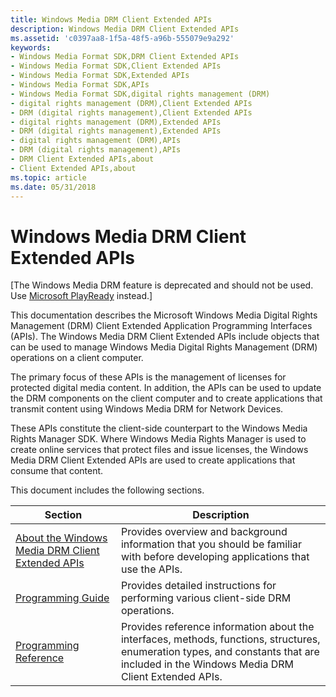 ```yaml
---
title: Windows Media DRM Client Extended APIs
description: Windows Media DRM Client Extended APIs
ms.assetid: 'c0397aa8-1f5a-48f5-a96b-555079e9a292'
keywords:
- Windows Media Format SDK,DRM Client Extended APIs
- Windows Media Format SDK,Client Extended APIs
- Windows Media Format SDK,Extended APIs
- Windows Media Format SDK,APIs
- Windows Media Format SDK,digital rights management (DRM)
- digital rights management (DRM),Client Extended APIs
- DRM (digital rights management),Client Extended APIs
- digital rights management (DRM),Extended APIs
- DRM (digital rights management),Extended APIs
- digital rights management (DRM),APIs
- DRM (digital rights management),APIs
- DRM Client Extended APIs,about
- Client Extended APIs,about
ms.topic: article
ms.date: 05/31/2018
---
```


# Windows Media DRM Client Extended APIs

\[The Windows Media DRM feature is deprecated and should not be used. Use [Microsoft PlayReady](/windows/uwp/audio-video-camera/playready-client-sdk) instead.\]

This documentation describes the Microsoft Windows Media Digital Rights Management (DRM) Client Extended Application Programming Interfaces (APIs). The Windows Media DRM Client Extended APIs include objects that can be used to manage Windows Media Digital Rights Management (DRM) operations on a client computer.

The primary focus of these APIs is the management of licenses for protected digital media content. In addition, the APIs can be used to update the DRM components on the client computer and to create applications that transmit content using Windows Media DRM for Network Devices.

These APIs constitute the client-side counterpart to the Windows Media Rights Manager SDK. Where Windows Media Rights Manager is used to create online services that protect files and issue licenses, the Windows Media DRM Client Extended APIs are used to create applications that consume that content.

This document includes the following sections.



| Section                                                                                                  | Description                                                                                                                                                                            |
|----------------------------------------------------------------------------------------------------------|----------------------------------------------------------------------------------------------------------------------------------------------------------------------------------------|
| [About the Windows Media DRM Client Extended APIs](about-the-windows-media-drm-client-extended-apis.md) | Provides overview and background information that you should be familiar with before developing applications that use the APIs.                                                        |
| [Programming Guide](drm-programming-guide.md)                                                           | Provides detailed instructions for performing various client-side DRM operations.                                                                                                      |
| [Programming Reference](drm-programming-reference.md)                                                   | Provides reference information about the interfaces, methods, functions, structures, enumeration types, and constants that are included in the Windows Media DRM Client Extended APIs. |



 

 

 